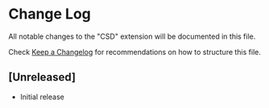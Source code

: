 # Change Log

All notable changes to the "CSD" extension will be documented in this file.

Check [Keep a Changelog](http://keepachangelog.com/) for recommendations on how to structure this file.

## [Unreleased]

- Initial release